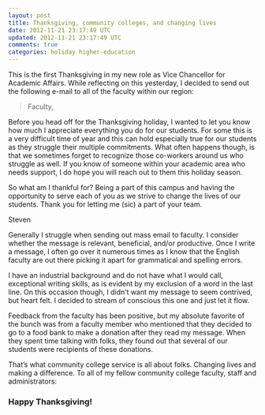 ```yaml
---           
layout: post
title: Thanksgiving, community colleges, and changing lives
date: 2012-11-21 23:17:49 UTC
updated: 2012-11-21 23:17:49 UTC
comments: true
categories: holiday higher-education
---
```


This is the first Thanksgiving in my new role as Vice Chancellor for
Academic Affairs. While reflecting on this yesterday, I decided to send
out the following e-mail to all of the faculty within our region:

> Faculty,
> 
Before you head off for the Thanksgiving holiday, I wanted to let you know how much I appreciate everything you do for our students. For some this is a very difficult time of year and this can hold especially true for our students as they struggle their multiple commitments. What often happens though, is that we sometimes forget to recognize those co-workers around us who struggle as well. If you know of someone within your academic area who needs support, I do hope you will reach out to them this holiday season.
> 
So what am I thankful for? Being a part of this campus and having the opportunity to serve each of you as we strive to change the lives of our students. Thank you for letting me (sic) a part of your team.
> 
Steven

Generally I struggle when sending out mass email to faculty. I consider whether the message is relevant, beneficial, and/or productive. Once I write a message, I often go over it numerous times as I know that the English faculty are out there picking it apart for grammatical and spelling errors. 

I have an industrial background and do not have
what I would call, exceptional writing skills, as is evident by my exclusion of a word in the last line. On this occasion though, I didn’t want my message to seem contrived, but  heart felt. I decided to stream of conscious this one and just let it flow.

Feedback from the faculty has been positive, but my absolute favorite of the bunch was from a faculty member who mentioned that they decided to go to a food bank to make a donation after they read my message. When they spent time talking with folks, they found out that several of our students were recipients of these donations. 

That’s what community college service is all about folks. Changing lives and making a difference. To all of my fellow community college faculty, staff and administrators:

<h3>Happy Thanksgiving!</h3>

